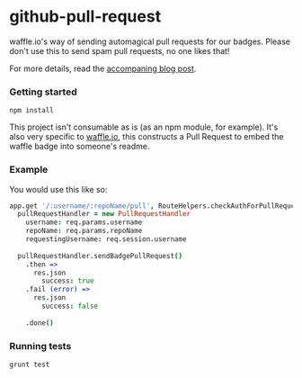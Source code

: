 github-pull-request
===================

waffle.io's way of sending automagical pull requests for our badges. Please don't use this to send spam pull requests, no one likes that!

For more details, read the [accompaning blog post](https://waffle.io/blog/2014/01/15/automagical-pull-requests/).

### Getting started
`npm install`

This project isn't consumable as is (as an npm module, for example). It's also very specific to [waffle.io](waffle.io), this constructs a Pull Request to embed the waffle badge into someone's readme.

### Example

You would use this like so:

```coffeescript
app.get '/:username/:repoName/pull', RouteHelpers.checkAuthForPullRequest, (req, res) ->
  pullRequestHandler = new PullRequestHandler
    username: req.params.username
    repoName: req.params.repoName
    requestingUsername: req.session.username
 
  pullRequestHandler.sendBadgePullRequest()
    .then =>
      res.json
        success: true
    .fail (error) =>
      res.json
        success: false
 
    .done()
```

### Running tests

`grunt test`
